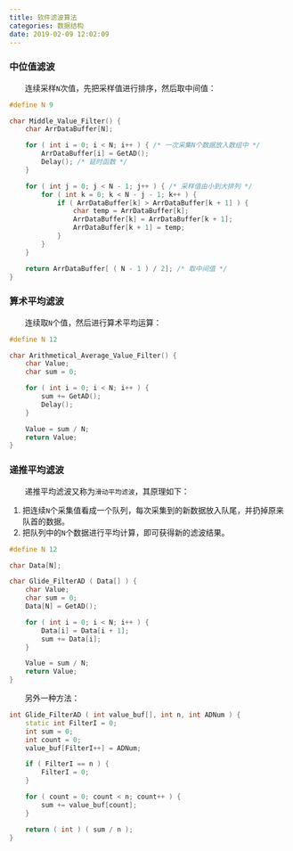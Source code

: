 ```yaml
---
title: 软件滤波算法
categories: 数据结构
date: 2019-02-09 12:02:09
---
```

### 中位值滤波

&emsp;&emsp;连续采样`N`次值，先把采样值进行排序，然后取中间值：<!--more-->

``` cpp
#define N 9

char Middle_Value_Filter() {
    char ArrDataBuffer[N];

    for ( int i = 0; i < N; i++ ) { /* 一次采集N个数据放入数组中 */
        ArrDataBuffer[i] = GetAD();
        Delay(); /* 延时函数 */
    }

    for ( int j = 0; j < N - 1; j++ ) { /* 采样值由小到大排列 */
        for ( int k = 0; k < N - j - 1; k++ ) {
            if ( ArrDataBuffer[k] > ArrDataBuffer[k + 1] ) {
                char temp = ArrDataBuffer[k];
                ArrDataBuffer[k] = ArrDataBuffer[k + 1];
                ArrDataBuffer[k + 1] = temp;
            }
        }
    }

    return ArrDataBuffer[ ( N - 1 ) / 2]; /* 取中间值 */
}
```

### 算术平均滤波

&emsp;&emsp;连续取`N`个值，然后进行算术平均运算：

``` cpp
#define N 12

char Arithmetical_Average_Value_Filter() {
    char Value;
    char sum = 0;

    for ( int i = 0; i < N; i++ ) {
        sum += GetAD();
        Delay();
    }

    Value = sum / N;
    return Value;
}
```

### 递推平均滤波

&emsp;&emsp;递推平均滤波又称为`滑动平均滤波`，其原理如下：

1. 把连续`N`个采集值看成一个队列，每次采集到的新数据放入队尾，并扔掉原来队首的数据。
2. 把队列中的`N`个数据进行平均计算，即可获得新的滤波结果。

``` cpp
#define N 12

char Data[N];

char Glide_FilterAD ( Data[] ) {
    char Value;
    char sum = 0;
    Data[N] = GetAD();

    for ( int i = 0; i < N; i++ ) {
        Data[i] = Data[i + 1];
        sum += Data[i];
    }

    Value = sum / N;
    return Value;
}
```

&emsp;&emsp;另外一种方法：

``` cpp
int Glide_FilterAD ( int value_buf[], int n, int ADNum ) {
    static int FilterI = 0;
    int sum = 0;
    int count = 0;
    value_buf[FilterI++] = ADNum;

    if ( FilterI == n ) {
        FilterI = 0;
    }

    for ( count = 0; count < n; count++ ) {
        sum += value_buf[count];
    }

    return ( int ) ( sum / n );
}
```